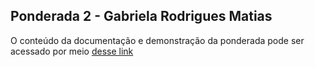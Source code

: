 ## Ponderada 2 - Gabriela Rodrigues Matias 

O conteúdo da documentação e demonstração da ponderada pode ser acessado por meio [desse link](https://gabinteli.github.io/M9-Inteli-Eng-Comp_Gabriela_Matias/docs/ponderada2/ponderada2)